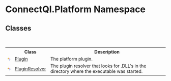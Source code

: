 # ConnectQl.Platform Namespace

## Classes
&nbsp;<table><tr><th></th><th>Class</th><th>Description</th></tr><tr><td>![Public class](media/pubclass.gif "Public class")</td><td><a href="T_ConnectQl_Platform_Plugin">Plugin</a></td><td>
The platform plugin.</td></tr><tr><td>![Public class](media/pubclass.gif "Public class")</td><td><a href="T_ConnectQl_Platform_PluginResolver">PluginResolver</a></td><td>
The plugin resolver that looks for .DLL's in the directory where the executable was started.</td></tr></table>&nbsp;
